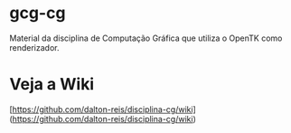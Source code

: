 # gcg-cg
Material da disciplina de Computação Gráfica que utiliza o OpenTK como renderizador.

# Veja a Wiki
[https://github.com/dalton-reis/disciplina-cg/wiki] (https://github.com/dalton-reis/disciplina-cg/wiki)
